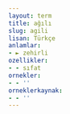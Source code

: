 ```yaml
---
layout: term
title: ağılı
slug: agili
lisan: Türkçe
anlamlar:
- ► zehirli
ozellikler:
- - sıfat
ornekler:
- - ''
orneklerkaynak:
- - ''
---
```

